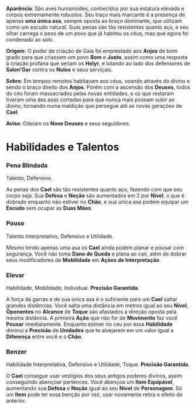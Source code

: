 **Aparência**: São aves humanoides, conhecidos por sua estatura elevada e corpos extremamente robustos. Seu traço mais marcante é a presença de apenas **uma única asa**, sempre oposta ao braço dominante, que utilizam como um escudo natural. Suas penas são tão resistentes quanto aço, e seu olhar carrega o peso de um povo que já habitou os céus, mas que agora foi condenado ao solo.

**Origem**: O poder de criação de Gaia foi emprestado aos **Anjos** de bom grado para que criassem um povo **Bom** e **Justo**, assim como uma resposta a criação profana que seriam os **Helyr**, e lutando ao lado dos defensores de **Salon'Gar** contra os **Nulos** e seus serviçais.

**Sobre**: Em tempos remotos habitavam aos céus, voando através do divino e sendo o braço direito dos **Anjos**. Porém com a ascensão dos **Deuses**, todos do céu foram massacrados pelas novas entidades, e os que restaram tiveram uma das asas cortadas para que nunca mais possam subir ao divino, tornando numa maldição que persegue até as novas gerações de **Cael**.

**Aviso**: Odeiam os **Nove Deuses** e seus seguidores.

# Habilidades e Talentos

### Pena Blindada

Talento, Defensivo.

As penas dos **Cael** são tão resistentes quanto aço, fazendo com que seu corpo seja. Sua **Defesa** e **Noção** são aumentados em 2 por **Nível**, o que é dobrado enquanto não estiver no **Chão**, e sua única asa podem equipar um **Escudo** sem ocupar as **Duas Mãos**.

### Pouso

Talento Interpretativo, Defensivo e Utilidade.

Mesmo tendo apenas uma asa os **Cael** ainda podem planar e pousar com segurança. Você não toma **Dano de Queda** e plana ao cair, além de dobrar seus modificadores de **Mobilidade** em **Ações de Interpretação**.

### Elevar

Habilidade, Mobilidade, Individual. **Precisão Garantida**.

A força da garras e de sua única asa é o suficiente para um **Cael** saltar grandes distâncias. Você salta uma distância em metros igual ao seu **Nível**, **Oponentes** no **Alcance** de **Toque** são afastados a direção oposta pela mesma distância. A primeira **Ação** que não for de **Movimento** faz você **Pousar** imediatamente. Enquanto estiver no céu por essa **Habilidade** diminui a **Precisão** de **Unidades** que te alvejarem em um valor igual a **Diferença** entre você e o **Chão**.

### Benzer

Habilidade Interpretativa, Defensivo e Utilidade, Toque. **Precisão Garantida**.

O **Cael** consegue usar vestígios dos seus antigos poderes divinos, assim conseguindo abençoar pertences. Você abençoa um **Item Equipável**, aumentando sua **Defesa** e **Noção** igual ao seu **Nível** de **Personagem**. Só um **Item** pode ter essa benção por vez, usar novamente retira o efeito do anterior.